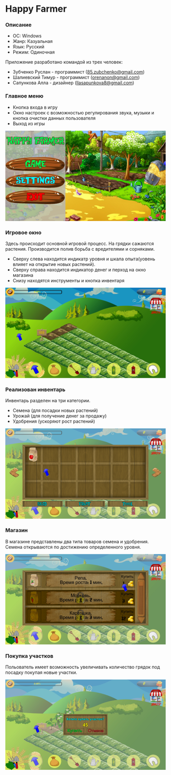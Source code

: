 # Happy Farmer

### Описание 

- ОС:	    Windows
- Жанр:   Казуальная	 
- Язык:	  Русский
- Режим:  Одиночная 

Приложение разработано командой из трех человек:
- Зубченко Руслан - программист (85.zubchenko@gmail.com)
- Шалиевский Тимур - программист (orenanon@gmail.com)
- Сапункова Алла - дизайнер (llasapunkova8@gmail.com)

### Главное меню
- Кнопка входа в игру
- Окно настроек с возможностью регулирования звука, музыки и кнопка очистки данных пользователя
- Выход из игры

![Главное меню](https://github.com/HappyTrailer/Farm/raw/master/img/menu.jpg)

### Игровое окно

 Здесь происходит основной игровой процесс. 
 На грядки сажаются растения. Производится полив борьба с вредителями и сорняками.
 - Сверху слева находится индикатр уровня и шкала опыта(уовень влияет на открытие новых растений).
 - Сверху справа находится индикатор денег и перход на окно магазина
 - Снизу находятся инструменты и кнопка инвентаря
 
 
![Игровая область](https://github.com/HappyTrailer/Farm/raw/master/img/game1.jpg)

### Реализован инвентарь

Инвентарь разделен на три категории.

 - Семена (для посадки новых растений)
 - Урожай (для получение денег за продажу)
 - Удобрения (ускоряют рост растений)

![Инвентарь](https://github.com/HappyTrailer/Farm/raw/master/img/game2.jpg)

### Магазин

В магазине представлены два типа товаров семена и удобрения. Семена открываются по достижению определенного уровня.

![Магазин](https://github.com/HappyTrailer/Farm/raw/master/img/Shop.jpg)

### Покупка участков

Польователь имеет возможность увеличивать количество грядок под посадку покупая новые участки.

![Покупка участков](https://github.com/HappyTrailer/Farm/raw/master/img/game3.jpg)

